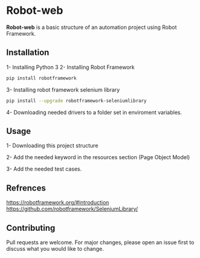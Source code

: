 # Robot-web

**Robot-web** is a basic structure of an automation project using Robot Framework.

## Installation

1- Installing Python 3 
2- Installing Robot Framework 

```bash
pip install robotframework
```

3- Installing robot framework selenium library

```bash
pip install --upgrade robotframework-seleniumlibrary
```

4- Downloading needed drivers to a folder set in enviroment variables.

## Usage

1- Downloading this project structure 

2- Add the needed keyword in the resources section (Page Object Model)

3- Add the needed test cases.

## Refrences

https://robotframework.org/#introduction
https://github.com/robotframework/SeleniumLibrary/

## Contributing

Pull requests are welcome. For major changes, please open an issue first to discuss what you would like to change.
